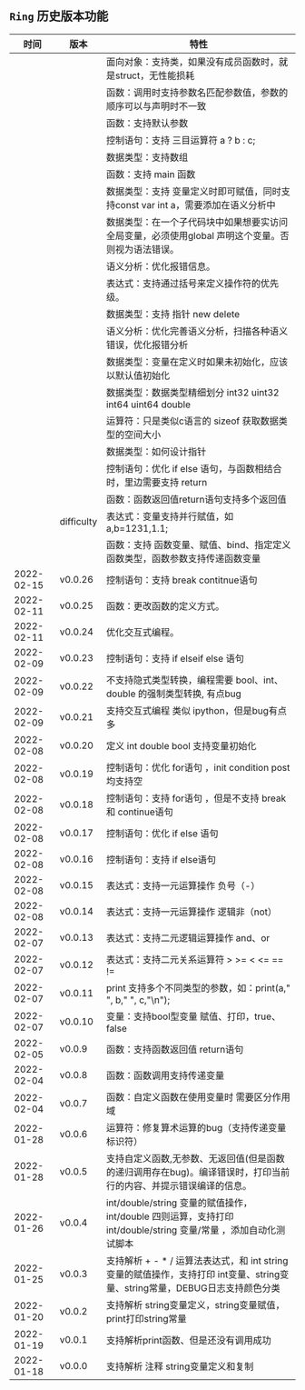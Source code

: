 
## ```Ring``` 历史版本功能

| 时间       | 版本       | 特性                                                                                                                         |
| ---------- | ---------- | ---------------------------------------------------------------------------------------------------------------------------- |
|            |            | 面向对象：支持类，如果没有成员函数时，就是struct，无性能损耗                                                                 |
|            |            | 函数：调用时支持参数名匹配参数值，参数的顺序可以与声明时不一致                                                               |
|            |            | 函数：支持默认参数                                                                                                           |
|            |            | 控制语句：支持 三目运算符 a ? b : c;                                                                                         |
|            |            | 数据类型：支持数组                                                                                                           |
|            |            | 函数：支持 main 函数                                                                                                         |
|            |            | 数据类型：支持 变量定义时即可赋值，同时支持const var int a，需要添加在语义分析中                                             |
|            |            | 数据类型：在一个子代码块中如果想要实访问全局变量，必须使用global 声明这个变量。否则视为语法错误。                            |
|            |            | 语义分析：优化报错信息。                                                                                                     |
|            |            | 表达式：支持通过括号来定义操作符的优先级。                                                                                   |
|            |            | 数据类型：支持 指针 new delete                                                                                               |
|            |            | 语义分析：优化完善语义分析，扫描各种语义错误，优化报错分析                                                                   |
|            |            | 数据类型：变量在定义时如果未初始化，应该以默认值初始化                                                                       |
|            |            | 数据类型：数据类型精细划分 int32 uint32 int64 uint64 double                                                                  |
|            |            | 运算符：只是类似c语言的 sizeof 获取数据类型的空间大小                                                                        |
|            |            | 数据类型：如何设计指针                                                                                                       |
|            |            | 控制语句：优化 if else 语句，与函数相结合时，里边需要支持 return                                                             |
|            |            | 函数：函数返回值return语句支持多个返回值                                                                                     |
|            | difficulty | 表达式：变量支持并行赋值，如 a,b=1231,1.1;                                                                                   |
|            |            | 函数：支持 函数变量、赋值、bind、指定定义函数类型，函数参数支持传递函数变量                                                  |
| 2022-02-15 | v0.0.26    | 控制语句：支持 break contitnue语句                                                                                           |
| 2022-02-11 | v0.0.25    | 函数：更改函数的定义方式。                                                                                                   |
| 2022-02-11 | v0.0.24    | 优化交互式编程。                                                                                                             |
| 2022-02-09 | v0.0.23    | 控制语句：支持 if elseif else 语句                                                                                           |
| 2022-02-09 | v0.0.22    | 不支持隐式类型转换，编程需要 bool、int、double 的强制类型转换, 有点bug                                                       |
| 2022-02-09 | v0.0.21    | 支持交互式编程 类似 ipython，但是bug有点多                                                                                   |
| 2022-02-08 | v0.0.20    | 定义 int double bool 支持变量初始化                                                                                          |
| 2022-02-08 | v0.0.19    | 控制语句：优化 for语句 ，init condition post 均支持空                                                                        |
| 2022-02-08 | v0.0.18    | 控制语句：支持 for语句 ，但是不支持 break 和 continue语句                                                                    |
| 2022-02-08 | v0.0.17    | 控制语句：优化 if else 语句                                                                                                  |
| 2022-02-08 | v0.0.16    | 控制语句：支持 if else语句                                                                                                   |
| 2022-02-08 | v0.0.15    | 表达式：支持一元运算操作 负号（-）                                                                                           |
| 2022-02-08 | v0.0.14    | 表达式：支持一元运算操作 逻辑非（not）                                                                                       |
| 2022-02-07 | v0.0.13    | 表达式：支持二元逻辑运算操作 and、or                                                                                         |
| 2022-02-07 | v0.0.12    | 表达式：支持二元关系运算符 > >= < <= == !=                                                                                   |
| 2022-02-07 | v0.0.11    | print 支持多个不同类型的参数，如：print(a," ", b," ", c,"\n");                                                               |
| 2022-02-07 | v0.0.10    | 变量：支持bool型变量 赋值、打印，true、false                                                                                 |
| 2022-02-05 | v0.0.9     | 函数：支持函数返回值 return语句                                                                                              |
| 2022-02-04 | v0.0.8     | 函数：函数调用支持传递变量                                                                                                   |
| 2022-02-04 | v0.0.7     | 函数：自定义函数在使用变量时 需要区分作用域                                                                                  |
| 2022-01-28 | v0.0.6     | 运算符：修复算术运算的bug（支持传递变量标识符）                                                                              |
| 2022-01-28 | v0.0.5     | 支持自定义函数,无参数、无返回值(但是函数的递归调用存在bug)。编译错误时，打印当前行的内容、并提示错误编译的信息。             |
| 2022-01-26 | v0.0.4     | int/double/string 变量的赋值操作，int/double 四则运算，支持打印 int/double/string 变量/常量 ，添加自动化测试脚本             |
| 2022-01-25 | v0.0.3     | 支持解析 + - * / 运算法表达式，和 int string 变量的赋值操作，支持打印 int变量、string变量、string常量，DEBUG日志支持颜色分类 |
| 2022-01-20 | v0.0.2     | 支持解析 string变量定义，string变量赋值，print打印string常量                                                                 |
| 2022-01-19 | v0.0.1     | 支持解析print函数、但是还没有调用成功                                                                                        |
| 2022-01-18 | v0.0.0     | 支持解析 注释 string变量定义和复制                                                                                           |

